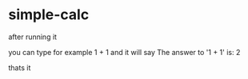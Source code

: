 # simple-calc

after running it

you can type for example 
1 + 1
and it will say The answer to '1 + 1' is: 2

thats it
